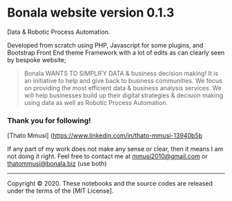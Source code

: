 # Bonala website version 0.1.3 
Data & Robotic Process Automation.

Developed from scratch using PHP, Javascript for some plugins, and Bootstrap Front End theme Framework with a lot of edits as can clearly seen by bespoke website; 

> Bonala WANTS TO SIMPLIFY DATA & business decision making! It is an initiative to help and give back to business communities. We focus on providing the most efficient data & business analysis services. We will help businesses build up their digital strategies & decision making using data as well as Robotic Process Automation.

### Thank you for following!

 [Thato Mmusi] (https://www.linkedin.com/in/thato-mmusi-13940b5b 

If any part of my work does not make any sense or clear, then it means I am not doing it right. Feel free to contact me at mmusi2010@gmail.com or thatommusi@bonala.biz (use both)

<hr>

Copyright &copy; 2020. These notebooks and the source codes are released under the terms of the [MIT License].
